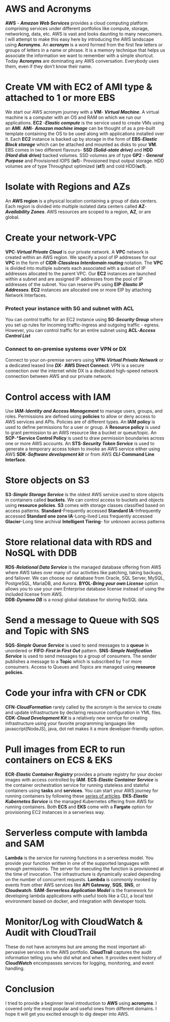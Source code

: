 

# AWS and Acronyms
**AWS** - ***Amazon Web Services*** provides a cloud computing platform comprising services under different portfolios like compute, storage, networking, data, etc. AWS is vast and looks daunting to many newcomers. I will attempt to make this easy here by introducing the AWS landscape using **Acronyms**.
An ***acronym*** is a word formed from the first few letters or groups of letters in a name or phrase. It is a memory technique that helps us associate the information we want to remember with a simple shortcut.
Today **Acronyms** are dominating any AWS conversation. Everybody uses them, even if they don’t know their name. 

# Create VM with EC2 of AMI type & attached to 1 or more EBS
We start our AWS acronym journey with a **VM**- ***Virtual Machine***. A virtual machine is a computer with an OS and RAM on which we run our applications. 
**EC2** -***Elastic compute*** is the service used to create VMs using an **AMI**. **AMI**- ***Amazon machine image*** can be thought of as a pre-built template containing the OS to be used along with applications installed over it. 
Each **EC2** instance is backed up by storage in the form of **EBS**-***Elastic Block storage*** which can be attached and mounted as disks to your **VM**. 
EBS comes in two different flavours- **SSD** ***(Solid-state drive)*** and **HDD** ***(Hard disk drive)*** backed volumes. SSD volumes are of type **GP2** - ***General Purpose*** and Provisioned IOPS (**io1**)- Provisioned Input output storage. HDD volumes are of type Throughput optimized (**st1**) and cold HDD(**sc1**).

# Isolate with Regions and AZs
An **AWS region** is a physical location containing a group of data centers. Each region is divided into multiple isolated data centers called **AZ**-***Availability Zones***. AWS resources are scoped to a region, **AZ**, or are global.

# Create your network-VPC
**VPC**-***Virtual Private Cloud*** is our private network. A **VPC** network is created within an AWS region. We specify a pool of IP addresses for our **VPC** in the form of **CIDR**-***Classless Interdomain routing*** notation. 
The **VPC** is divided into multiple subnets each associated with a subset of IP addresses allocated to the parent VPC. Our **EC2** instances are launched within a subnet and are assigned IP addresses from the pool of IP addresses of the subnet. You can reserve IPs using **EIP**-***Elastic IP Addresses***. **EC2** instances are allocated one or more EIP by attaching Network Interfaces. 

### Protect your instance with SG and subnet with ACL
You can control traffic for an EC2 instance using **SG**-***Security Group*** where you set up rules for incoming traffic-ingress and outgoing traffic - egress.
However, you can control traffic for an entire subnet using **ACL**-***Access Control List***

### Connect to on-premise systems over VPN or DX
Connect to your on-premise servers using **VPN**-***Virtual Private Network*** or a dedicated leased line ***DX***- **AWS Direct Connect**. VPN is a secure connection over the internet while DX is a dedicated high-speed network connection between AWS and our private network.
 
# Control access with IAM
Use **IAM**-***Identity and Access Management***  to manage users, groups, and roles. Permissions are defined using **policies** to allow or deny access to AWS services and APIs. 
Policies are of different types. An **IAM policy** is used to define permissions for a user or group. A **Resource policy** is used to grant permission to an AWS resource like a bucket or queue/topic. An **SCP**-***Service Control Policy** is used to draw permission boundaries across one or more AWS accounts. 
An **STS**-***Security Token Service*** is used to generate a temporary access token to invoke an AWS service either using AWS **SDK**-***Software development kit*** or from AWS ***CLI***-**Command Line Interface**.
 
# Store objects on S3
**S3**-***Simple Storage Service*** is the oldest AWS service used to store objects in containers called **buckets**. We can control access to buckets and objects using **resource policies**.
**S3** comes with storage classes classified based on access patterns. 
**Standard**-Frequently accessed
**Standard IA**-Infrequently accessed
**Standard one zone IA**-Long-lived Less frequently accessed
**Glacier**-Long time archival
**Intelligent Tiering**- for unknown access patterns

# Store relational data with RDS and NoSQL with DDB
**RDS**-***Relational Data Service*** is the managed database offering from AWS where AWS takes over many of our activities like patching, taking backups, and failover. 
We can choose our database from Oracle, SQL Server, MySQL, PostgreSQL, MariaDB, and Aurora. 
**BYOL**-***Bring your own License*** option allows you to use your own Enterprise database license instead of using the included license from AWS.  
**DDB**-***Dynamo DB*** is a nosql global database for storing NoSQL data.

# Send a message to Queue with SQS and Topic with SNS
**SQS**-***Simple Queue Service*** is used to send messages to a **queue** in unordered or **FIFO**-***First in First Out*** pattern.
**SNS**-***Simple Notification Service*** is used to send messages to a group of consumers. The sender publishes a message to a **Topic** which is subscribed by 1 or more consumers.
Access to Queues and Topics are managed using **resource policies**.

# Code your infra with CFN or CDK
**CFN**-***CloudFormation*** rarely called by the acronym is the service to create and update infrastructure by declaring resource configuration in YML files. **CDK**-***Cloud Development Kit*** is a relatively new service for creating infrastructure using your favorite programming languages like javascript(NodeJS), java, dot net makes it a more developer-friendly option.

# Pull images from ECR to run containers on ECS & EKS
**ECR**-***Elastic Container Registry*** provides a private registry for your docker images with access controlled by **IAM**.
**ECS**-***Elastic Container Service*** is the container orchestration service for running stateless and stateful containers using **tasks** and **services**.  You can start your AWS journey for running containers by following these [series of articles](https://reflectoring.io/aws-deploy-docker-image-via-web-console/).
**EKS**-***Elastic Kubernetes Service*** is the managed Kubernetes offering from AWS for running containers.
Both **ECS** and **EKS** come with a **Fargate** option for provisioning EC2 instances in a serverless way.

# Serverless compute with lambda and SAM
**Lambda** is the service for running functions in a serverless model. You provide your function written in one of the supported languages with enough permissions. 
The server for executing the function is provisioned at the time of invocation. The infrastructure is dynamically scaled depending on the number of concurrent requests. 
**Lambda** is commonly invoked by events from other AWS services like **API Gateway**, **SQS**, **SNS**, or **Cloudwatch**.
**SAM**-***Serverless Application Model*** is the framework for developing lambda applications with useful tools like a CLI, a local test environment based on docker, and integration with developer tools. 
 
# Monitor/Log with CloudWatch & Audit with CloudTrail
These do not have acronyms but are among the most important all-pervasive services in the AWS portfolio.
**CloudTrail** captures the audit information telling you who did what and when. It provides event history of 
**CloudWatch** encompasses services for logging, monitoring, and event handling. 
 
 # Conclusion
 I tried to provide a beginner level introduction to **AWS** using **acronyms**. I covered only the most popular and useful ones from different domains. I hope it will get you excited enough to dig deeper into AWS. 
<!--stackedit_data:
eyJoaXN0b3J5IjpbMTAwMjk1MTMxMyw4MjAxNjcxODMsNTQ5Mz
I5NzY2LC02OTM3MDg0MTEsMTg2NTUxNjA2MF19
-->